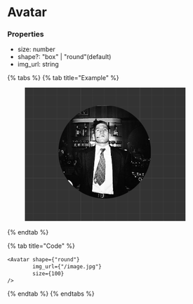 # Avatar

### Properties

* size: number
* shape?: "box" | "round"(default)
* img\_url: string



{% tabs %}
{% tab title="Example" %}
<figure><img src="../.gitbook/assets/image (2) (1) (1) (1).png" alt=""><figcaption></figcaption></figure>
{% endtab %}

{% tab title="Code" %}
```tsx
<Avatar shape={"round"}
        img_url={"/image.jpg"}
        size={100}
/>
```
{% endtab %}
{% endtabs %}
